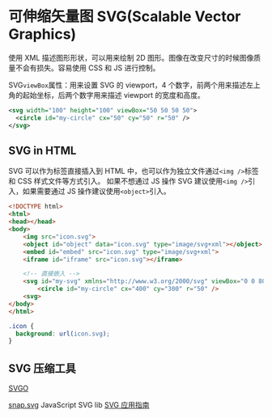 # 可伸缩矢量图 SVG(Scalable Vector Graphics)

使用 XML 描述图形形状，可以用来绘制 2D 图形。图像在改变尺寸的时候图像质量不会有损失。容易使用 CSS 和 JS 进行控制。

SVG`viewBox`属性：用来设置 SVG 的 viewport，4 个数字，前两个用来描述左上角的起始坐标，后两个数字用来描述 viewport 的宽度和高度。

```XML
<svg width="100" height="100" viewBox="50 50 50 50">
  <circle id="my-circle" cx="50" cy="50" r="50" />
</svg>
```

## SVG in HTML

SVG 可以作为标签直接插入到 HTML 中，也可以作为独立文件通过`<img />`标签和 CSS 样式文件等方式引入。
如果不想通过 JS 操作 SVG 建议使用`<img />`引入，如果需要通过 JS 操作建议使用`<object>`引入。

```HTML
<!DOCTYPE html>
<html>
<head></head>
<body>
    <img src="icon.svg">
    <object id="object" data="icon.svg" type="image/svg+xml"></object>
    <embed id="embed" src="icon.svg" type="image/svg+xml">
    <iframe id="iframe" src="icon.svg"></iframe>

    <!-- 直接嵌入 -->
    <svg id="my-svg" xmlns="http://www.w3.org/2000/svg" viewBox="0 0 800 600">
        <circle id="my-circle" cx="400" cy="300" r="50" />
    <svg>
</body>
</html>
```

```CSS
.icon {
  background: url(icon.svg);
}
```

## SVG 压缩工具

[SVGO](https://github.com/svg/svgo)

[snap.svg](http://snapsvg.io/) JavaScript SVG lib
[SVG 应用指南](https://svgontheweb.com/zh/#svg)
